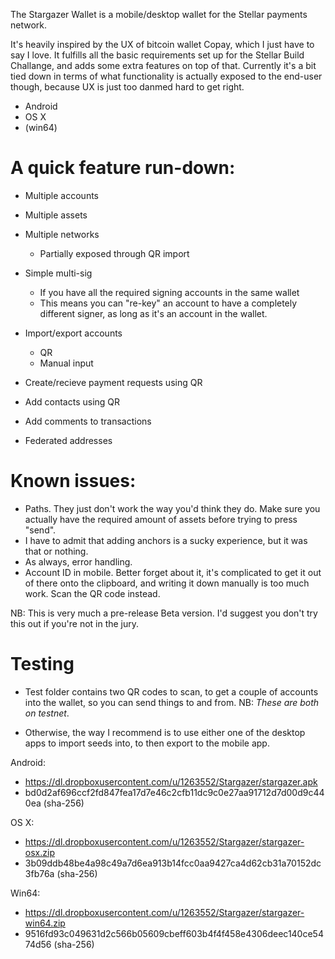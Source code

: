 The Stargazer Wallet is a mobile/desktop wallet for the Stellar payments network.

It's heavily inspired by the UX of bitcoin wallet Copay, which I just have to say I love.
It fulfills all the basic requirements set up for the Stellar Build Challange, and adds some extra features on top of that.
Currently it's a bit tied down in terms of what functionality is actually exposed to the end-user though,
because UX is just too danmed hard to get right.

* Android
* OS X
* (win64)


# A quick feature run-down:

* Multiple accounts

* Multiple assets

* Multiple networks
	* Partially exposed through QR import

* Simple multi-sig
	* If you have all the required signing accounts in the same wallet
	* This means you can "re-key" an account to have a completely different signer, as long as it's an account in the wallet.

* Import/export accounts
	* QR
	* Manual input

* Create/recieve payment requests using QR

* Add contacts using QR

* Add comments to transactions

* Federated addresses

# Known issues:

* Paths. They just don't work the way you'd think they do. Make sure you actually have the required amount of assets before trying to press "send".
* I have to admit that adding anchors is a sucky experience, but it was that or nothing.
* As always, error handling.
* Account ID in mobile. Better forget about it, it's complicated to get it out of there onto the clipboard, and writing it down manually is too much work. Scan the QR
 code instead.

NB: This is very much a pre-release Beta version. I'd suggest you don't try this out if you're not in the jury.


# Testing

* Test folder contains two QR codes to scan, to get a couple of accounts into the wallet, so you can send 
things to and from. NB: *These are both on testnet*.

* Otherwise, the way I recommend is to use either one of the desktop apps to import seeds into, to then
export to the mobile app.


Android:
* https://dl.dropboxusercontent.com/u/1263552/Stargazer/stargazer.apk
* bd0d2af696ccf2fd847fea17d7e46c2cfb11dc9c0e27aa91712d7d00d9c440ea (sha-256)

OS X:
* https://dl.dropboxusercontent.com/u/1263552/Stargazer/stargazer-osx.zip
* 3b09ddb48be4a98c49a7d6ea913b14fcc0aa9427ca4d62cb31a70152dc3fb76a (sha-256)

Win64:
* https://dl.dropboxusercontent.com/u/1263552/Stargazer/stargazer-win64.zip
* 9516fd93c049631d2c566b05609cbeff603b4f4f458e4306deec140ce5474d56 (sha-256)
